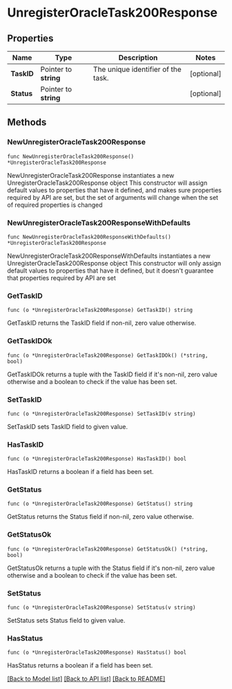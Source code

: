 # UnregisterOracleTask200Response

## Properties

Name | Type | Description | Notes
------------ | ------------- | ------------- | -------------
**TaskID** | Pointer to **string** | The unique identifier of the task. | [optional] 
**Status** | Pointer to **string** |  | [optional] 

## Methods

### NewUnregisterOracleTask200Response

`func NewUnregisterOracleTask200Response() *UnregisterOracleTask200Response`

NewUnregisterOracleTask200Response instantiates a new UnregisterOracleTask200Response object
This constructor will assign default values to properties that have it defined,
and makes sure properties required by API are set, but the set of arguments
will change when the set of required properties is changed

### NewUnregisterOracleTask200ResponseWithDefaults

`func NewUnregisterOracleTask200ResponseWithDefaults() *UnregisterOracleTask200Response`

NewUnregisterOracleTask200ResponseWithDefaults instantiates a new UnregisterOracleTask200Response object
This constructor will only assign default values to properties that have it defined,
but it doesn't guarantee that properties required by API are set

### GetTaskID

`func (o *UnregisterOracleTask200Response) GetTaskID() string`

GetTaskID returns the TaskID field if non-nil, zero value otherwise.

### GetTaskIDOk

`func (o *UnregisterOracleTask200Response) GetTaskIDOk() (*string, bool)`

GetTaskIDOk returns a tuple with the TaskID field if it's non-nil, zero value otherwise
and a boolean to check if the value has been set.

### SetTaskID

`func (o *UnregisterOracleTask200Response) SetTaskID(v string)`

SetTaskID sets TaskID field to given value.

### HasTaskID

`func (o *UnregisterOracleTask200Response) HasTaskID() bool`

HasTaskID returns a boolean if a field has been set.

### GetStatus

`func (o *UnregisterOracleTask200Response) GetStatus() string`

GetStatus returns the Status field if non-nil, zero value otherwise.

### GetStatusOk

`func (o *UnregisterOracleTask200Response) GetStatusOk() (*string, bool)`

GetStatusOk returns a tuple with the Status field if it's non-nil, zero value otherwise
and a boolean to check if the value has been set.

### SetStatus

`func (o *UnregisterOracleTask200Response) SetStatus(v string)`

SetStatus sets Status field to given value.

### HasStatus

`func (o *UnregisterOracleTask200Response) HasStatus() bool`

HasStatus returns a boolean if a field has been set.


[[Back to Model list]](../README.md#documentation-for-models) [[Back to API list]](../README.md#documentation-for-api-endpoints) [[Back to README]](../README.md)


